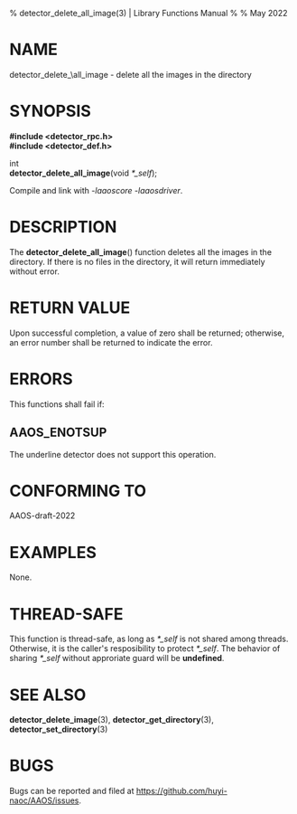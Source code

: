 % detector\_delete\_all\_image(3) | Library Functions Manual
%
% May 2022

NAME
====

detector\_delete\_\all\_image - delete all the images in the directory 

SYNOPSIS
========

**#include <detector_rpc.h>**  
**#include <detector_def.h>**

int  
**detector_delete_all_image**(void *\*\_self*);

Compile and link with *-laaoscore* *-laaosdriver*.

DESCRIPTION
===========

The **detector_delete_all_image**() function deletes all the images in the directory. If there is no files in the directory, it will return immediately without error.


RETURN VALUE
============

Upon successful completion, a value of zero shall be returned; otherwise, an error number shall be returned to indicate the error.

ERRORS
======

This functions shall fail if:

AAOS\_ENOTSUP
-------------

The underline detector does not support this operation.

CONFORMING TO
=============

AAOS-draft-2022

EXAMPLES
========

None.

THREAD-SAFE
===========

This function is thread-safe, as long as *\*\_self* is not shared among threads. Otherwise, it is the caller's resposibility to protect *\*\_self*. The behavior of sharing *\*\_self* without approriate guard will be **undefined**.

SEE ALSO
========

**detector_delete_image**(3), **detector_get_directory**(3), **detector_set_directory**(3)

BUGS
====

Bugs can be reported and filed at https://github.com/huyi-naoc/AAOS/issues.

